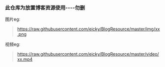 ### 此仓库为放置博客资源使用----勿删
图片eg:
> https://raw.githubusercontent.com/eicky/BlogResource/master/img/xx.png

视频eg:
> https://raw.githubusercontent.com/eicky/BlogResource/master/video/xx.mp4